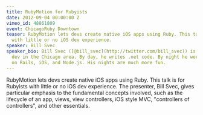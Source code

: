 ```yaml
---
title: RubyMotion for Rubyists
date: 2012-09-04 00:00:00 Z
vimeo_id: 48861809
event: ChicagoRuby Downtown
teaser: RubyMotion lets devs create native iOS apps using Ruby. This talk is for Rubyists
  with little or no iOS dev experience.
speaker: Bill Svec
speaker_bio: Bill Svec ([@bill_svec](http://twitter.com/bill_svec)) is a software
  dev in the Chicago area. By day, he writes .net code. By night he works in Ruby
  on Rails, iOS, and Node.js. His nights are much more fun.
---
```


RubyMotion lets devs create native iOS apps using Ruby. This talk is for Rubyists with little or no iOS dev experience. The presenter, Bill Svec, gives particular emphasis to the fundamental concepts involved, such as the lifecycle of an app, views, view controllers, iOS style MVC, "controllers of controllers", and other essentials.
